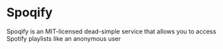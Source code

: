 # Spoqify

Spoqify is an MIT-licensed dead-simple service that allows you to access Spotify playlists like an anonymous user